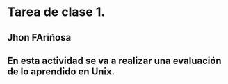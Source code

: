 # Tarea de clase 1. 
## Jhon FAriñosa
## En esta actividad se va a realizar una evaluación de lo aprendido en Unix. 
